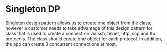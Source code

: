 # Singleton DP
Singleton design pattern allows us to create one object from the class; however a customer needs to take advantage of this design pattern for class that is used to create a connection via ssh, telnet, http, scp and ftp protocols. The class should create one object for each protocol. In addition, the app can create 3 concurrent connections at most.
